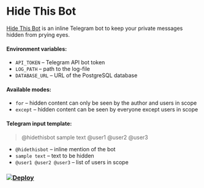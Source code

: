 # Hide This Bot
[Hide This Bot](https://t.me/hidethisbot) is an inline Telegram bot to keep your private messages hidden from prying eyes.


#### Environment variables:
- `API_TOKEN` – Telegram API bot token
- `LOG_PATH` – path to the log-file
- `DATABASE_URL` – URL of the PostgreSQL database


#### Available modes:
- `for` – hidden content can only be seen by the author and users in scope
- `except` – hidden content can be seen by everyone except users in scope

#### Telegram input template:
> @hidethisbot sample text @user1 @user2 @user3
- `@hidethisbot` – inline mention of the bot
- `sample text` – text to be hidden
- `@user1 @user2 @user3` – list of users in scope

### [![Deploy](https://www.herokucdn.com/deploy/button.svg)](https://heroku.com/deploy?template=https://github.com/undrcrxwn/hidethisbot)
